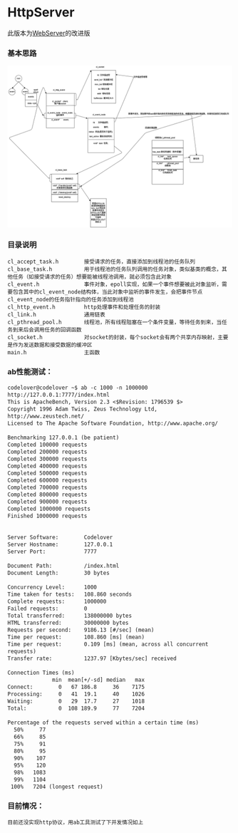 # HttpServer
<p>此版本为<a href="https://github.com/lovercode/WebServer.git">WebServer</a>的改进版</p>

### 基本思路
<img src="img/server.png">

### 目录说明
    cl_accept_task.h        接受请求的任务，直接添加到线程池的任务队列
    cl_base_task.h          用于线程池的任务队列调用的任务对象，类似基类的概念，其他任务（如接受请求的任务）想要能被线程池调用，就必须包含此对象
    cl_event.h              事件对象，epoll实现，如果一个事件想要被此对象监听，需要包含其中的cl_event_node结构体，当此对象中监听的事件发生，会把事件节点cl_event_node的任务指针指向的任务添加到线程池
    cl_http_event.h         http处理事件和处理任务的封装
    cl_link.h               通用链表
    cl_pthread_pool.h       线程池，所有线程阻塞在一个条件变量，等待任务到来，当任务到来后会调用任务的回调函数
    cl_socket.h             对socket的封装，每个socket会有两个共享内存映射，主要是作为发送数据和接受数据的缓冲区
    main.h                  主函数


### ab性能测试：

    codelover@codelover ~$ ab -c 1000 -n 1000000 http://127.0.0.1:7777/index.html
    This is ApacheBench, Version 2.3 <$Revision: 1796539 $>
    Copyright 1996 Adam Twiss, Zeus Technology Ltd, http://www.zeustech.net/
    Licensed to The Apache Software Foundation, http://www.apache.org/

    Benchmarking 127.0.0.1 (be patient)
    Completed 100000 requests
    Completed 200000 requests
    Completed 300000 requests
    Completed 400000 requests
    Completed 500000 requests
    Completed 600000 requests
    Completed 700000 requests
    Completed 800000 requests
    Completed 900000 requests
    Completed 1000000 requests
    Finished 1000000 requests


    Server Software:        Codelover
    Server Hostname:        127.0.0.1
    Server Port:            7777

    Document Path:          /index.html
    Document Length:        30 bytes

    Concurrency Level:      1000
    Time taken for tests:   108.860 seconds
    Complete requests:      1000000
    Failed requests:        0
    Total transferred:      138000000 bytes
    HTML transferred:       30000000 bytes
    Requests per second:    9186.13 [#/sec] (mean)
    Time per request:       108.860 [ms] (mean)
    Time per request:       0.109 [ms] (mean, across all concurrent requests)
    Transfer rate:          1237.97 [Kbytes/sec] received

    Connection Times (ms)
                  min  mean[+/-sd] median   max
    Connect:        0   67 186.8     36    7175
    Processing:     0   41  19.1     40    1026
    Waiting:        0   29  17.7     27    1018
    Total:          0  108 189.9     77    7204

    Percentage of the requests served within a certain time (ms)
      50%     77
      66%     85
      75%     91
      80%     95
      90%    107
      95%    120
      98%   1083
      99%   1104
     100%   7204 (longest request)



### 目前情况：
    目前还没实现http协议，用ab工具测试了下并发情况如上
